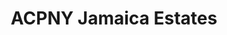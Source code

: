 ---
slug: acpny-jamaica-estates
title: ACPNY Jamaica Estates
address: 180-05 Hillside Ave.
state: New York
stateAbbreviation: NY
city: Jamaica
postal: 11432
url: https://www.radnet.com/lhr-acpny/locations/acpny-jamaica-estates
htmlHead: null
body: null
appointmentUrl: https://www.radnet.com/lenox-hill-radiology/for-patients/request-appointment
walkInTitle: Walk-In Hours
walkInDetails: Mon - Fri | 8:00 am - 4:00 pm
places:
- {
    name: "Lenox Hill Radiology | ACPNY Jamaica Estates",
    longitude: -73.780580000000,
    latitude: 40.713400000000,
}
---